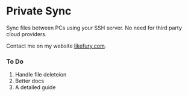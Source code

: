 # Private Sync

Sync files between PCs using your SSH server. No need for third party cloud providers.

Contact me on my website [likefury.com](https://likefury.com).

### To Do
1. Handle file deleteion
2. Better docs
3. A detailed guide
